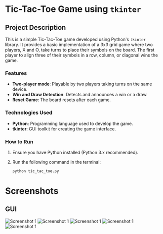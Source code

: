 # Tic-Tac-Toe Game using `tkinter`

## Project Description

This is a simple Tic-Tac-Toe game developed using Python's `tkinter` library. It provides a basic implementation of a 3x3 grid game where two players, X and O, take turns to place their symbols on the board. The first player to align three of their symbols in a row, column, or diagonal wins the game.

### Features

- **Two-player mode**: Playable by two players taking turns on the same device.
- **Win and Draw Detection**: Detects and announces a win or a draw.
- **Reset Game**: The board resets after each game.

### Technologies Used

- **Python**: Programming language used to develop the game.
- **tkinter**: GUI toolkit for creating the game interface.

### How to Run

1. Ensure you have Python installed (Python 3.x recommended).
2. Run the following command in the terminal:

   ```bash
   python tic_tac_toe.py

# Screenshots

## GUI 
![Screenshot 1](images/s1.png) ![Screenshot 1](images/s2.png) ![Screenshot 1](images/s3.png) ![Screenshot 1](images/s4.png)![Screenshot 1](images/s5.png)

